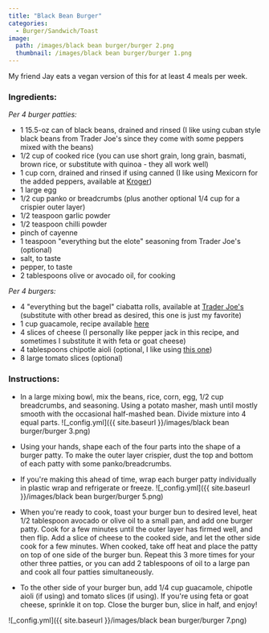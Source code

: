 ```yaml
---
title: "Black Bean Burger"
categories:
  - Burger/Sandwich/Toast
image:
  path: /images/black bean burger/burger 2.png
  thumbnail: /images/black bean burger/burger 1.png
---
```


My friend Jay eats a vegan version of this for at least 4 meals per week. 


### Ingredients:

_Per 4 burger patties:_

* 1 15.5-oz can of black beans, drained and rinsed (I like using cuban style black beans from Trader Joe's since they come with some peppers mixed with the beans)
* 1/2 cup of cooked rice (you can use short grain, long grain, basmati, brown rice, or substitute with quinoa - they all work well)
* 1 cup corn, drained and rinsed if using canned (I like using Mexicorn for the added peppers, available at [Kroger](https://www.kroger.com/p/green-giant-mexicorn/0002000010453))
* 1 large egg
* 1/2 cup panko or breadcrumbs (plus another optional 1/4 cup for a crispier outer layer)
* 1/2 teaspoon garlic powder
* 1/2 teaspoon chilli powder
* pinch of cayenne 
* 1 teaspoon "everything but the elote" seasoning from Trader Joe's (optional)
* salt, to taste
* pepper, to taste
* 2 tablespoons olive or avocado oil, for cooking
  
_Per 4 burgers:_

* 4 "everything but the bagel" ciabatta rolls, available at [Trader Joe's](https://www.traderjoes.com/digin/post/everything-ciabatta-rolls) (substitute with other bread as desired, this one is just my favorite)
* 1 cup guacamole, recipe available [here](https://prernaadvani.github.io/sides/vegan/mexican/guacamole/)
* 4 slices of cheese (I personally like pepper jack in this recipe, and sometimes I substitute it with feta or goat cheese)
* 4 tablespoons chipotle aioli (optional, I like using [this one](https://www.kroger.com/p/kraft-chipotle-aioli/0002100006499))
* 8 large tomato slices (optional)


### Instructions:

* In a large mixing bowl, mix the beans, rice, corn, egg, 1/2 cup breadcrumbs, and seasoning. Using a potato masher, mash until mostly smooth with the occasional half-mashed bean. Divide mixture into 4 equal parts.
![_config.yml]({{ site.baseurl }}/images/black bean burger/burger 3.png)

* Using your hands, shape each of the four parts into the shape of a burger patty. To make the outer layer crispier, dust the top and bottom of each patty with some panko/breadcrumbs. 

* If you're making this ahead of time, wrap each burger patty individually in plastic wrap and refrigerate or freeze. 
![_config.yml]({{ site.baseurl }}/images/black bean burger/burger 5.png)

* When you're ready to cook, toast your burger bun to desired level, heat 1/2 tablespoon avocado or olive oil to a small pan, and add one burger patty. Cook for a few minutes until the outer layer has firmed well, and then flip. Add a slice of cheese to the cooked side, and let the other side cook for a few minutes. When cooked, take off heat and place the patty on top of one side of the burger bun. Repeat this 3 more times for your other three patties, or you can add 2 tablespoons of oil to a large pan and cook all four patties simultaneously.

* To the other side of your burger bun, add 1/4 cup guacamole, chipotle aioli (if using) and tomato slices (if using). If you're using feta or goat cheese, sprinkle it on top. Close the burger bun, slice in half, and enjoy!

![_config.yml]({{ site.baseurl }}/images/black bean burger/burger 7.png)

